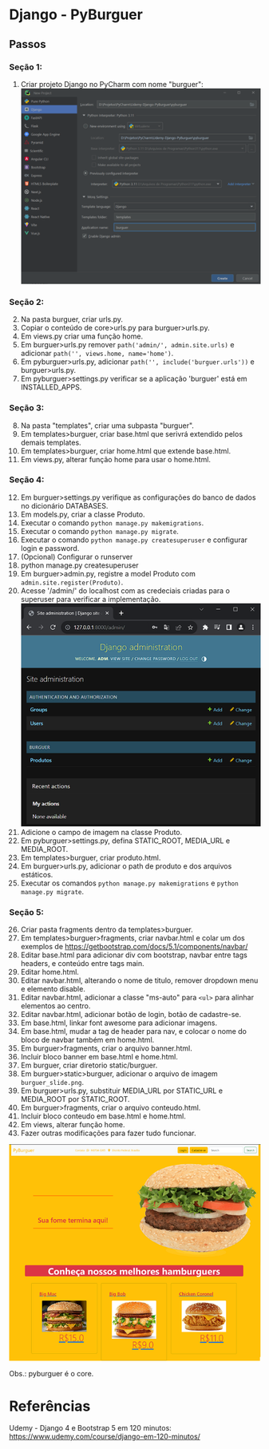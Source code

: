 # Django - PyBurguer

## Passos

### Seção 1:
1. Criar projeto Django no PyCharm com nome "burguer":
![PyCharm-Django-Starter](/printscreens/PyCharm-Django-Starter-PyBurguer.png)
### Seção 2:
2. Na pasta burguer, criar urls.py. 
3. Copiar o conteúdo de core>urls.py para burguer>urls.py.
4. Em views.py criar uma função home.
5. Em burguer>urls.py remover `path('admin/', admin.site.urls)` e adicionar `path('', views.home, name='home')`.
6. Em pyburguer>urls.py, adicionar `path('', include('burguer.urls'))` e burguer>urls.py.
7. Em pyburguer>settings.py verificar se a aplicação 'burguer' está em INSTALLED_APPS.
### Seção 3:
8. Na pasta "templates", criar uma subpasta "burguer".
9. Em templates>burguer, criar base.html que serivrá extendido pelos demais templates.
10. Em templates>burguer, criar home.html que extende base.html.
11. Em views.py, alterar função home para usar o home.html.
### Seção 4:
12. Em burguer>settings.py verifique as configurações do banco de dados no dicionário DATABASES.
13. Em models.py, criar a classe Produto.
14. Executar o comando `python manage.py makemigrations`.
15. Executar o comando `python manage.py migrate`.
16. Executar o comando `python manage.py createsuperuser` e configurar login e password.
17. (Opcional) Configurar o runserver
18. python manage.py createsuperuser
19. Em burguer>admin.py, registre a model Produto com `admin.site.register(Produto)`.
20. Acesse '/admin/' do localhost com as credeciais criadas para o superuser para verificar a implementação.
![Django-admin](/printscreens/Django-admin-V1.png)
21. Adicione o campo de imagem na classe Produto.
22. Em pyburguer>settings.py, defina STATIC_ROOT, MEDIA_URL e MEDIA_ROOT.
23. Em templates>burguer, criar produto.html.
24. Em burguer>urls.py, adicionar o path de produto e dos arquivos estáticos.
25. Executar os comandos `python manage.py makemigrations` e `python manage.py migrate`.
### Seção 5:
26. Criar pasta fragments dentro da templates>burguer.
27. Em templates>burguer>fragments, criar navbar.html e colar um dos exemplos de
https://getbootstrap.com/docs/5.1/components/navbar/
28. Editar base.html para adicionar div com bootstrap, navbar entre tags headers, e conteúdo entre tags main.
29. Editar home.html. 
30. Editar navbar.html, alterando o nome de titulo, remover dropdown menu e elemento disable.
31. Editar navbar.html, adicionar a classe "ms-auto" para `<ul>` para alinhar elementos ao centro.
32. Editar navbar.html, adicionar botão de login, botão de cadastre-se.
33. Em base.html, linkar font awesome para adicionar imagens.
34. Em base.html, mudar a tag de header para nav, e colocar o nome do bloco de navbar também em home.html.
35. Em burguer>fragments, criar o arquivo banner.html.
36. Incluir bloco banner em base.html e home.html.
37. Em burguer, criar diretorio static/burguer.
38. Em burguer>static>burguer, adicionar o arquivo de imagem `burguer_slide.png`.
39. Em burguer>urls.py, substituir MEDIA_URL por STATIC_URL e MEDIA_ROOT por STATIC_ROOT.
40. Em burguer>fragments, criar o arquivo conteudo.html.
41. Incluir bloco conteudo em base.html e home.html.
42. Em views, alterar função home.
43. Fazer outras modificações para fazer tudo funcionar.

![Site-Home-V1](/printscreens/Site-Home-V1.png)


Obs.: pyburguer é o core.


# Referências
Udemy - Django 4 e Bootstrap 5 em 120 minutos:
https://www.udemy.com/course/django-em-120-minutos/